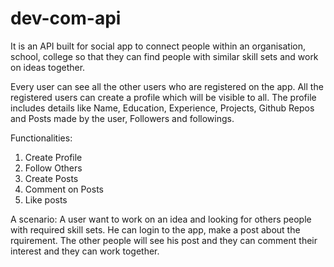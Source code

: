 # dev-com-api
It is an API built for social app to connect people within an organisation, school, college so that they can find people with similar skill sets and work on ideas together.

Every user can see all the other users who are registered on the app.
All the registered users can create a profile which will be visible to all.
The profile includes details like Name, Education, Experience, Projects, Github Repos and Posts made by the user, Followers and followings.

Functionalities:
  1. Create Profile
  2. Follow Others
  3. Create Posts
  4. Comment on Posts
  5. Like posts

A scenario:
  A user want to work on an idea and looking for others people with required skill sets. He can login to the app, make a post about the rquirement. The other people will see his post and they can comment their interest and they can work together.
  
